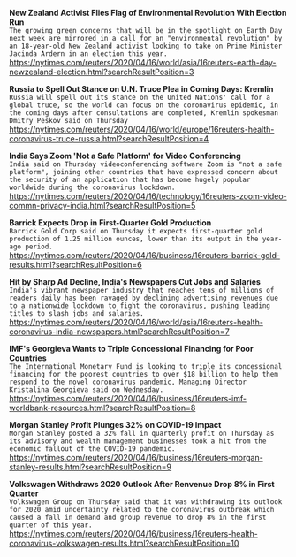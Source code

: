 **New Zealand Activist Flies Flag of Environmental Revolution With Election Run**\
`The growing green concerns that will be in the spotlight on Earth Day next week are mirrored in a call for an "environmental revolution" by an 18-year-old New Zealand activist looking to take on Prime Minister Jacinda Ardern in an election this year.`\
https://nytimes.com/reuters/2020/04/16/world/asia/16reuters-earth-day-newzealand-election.html?searchResultPosition=3

**Russia to Spell Out Stance on U.N. Truce Plea in Coming Days: Kremlin**\
`Russia will spell out its stance on the United Nations' call for a global truce, so the world can focus on the coronavirus epidemic, in the coming days after consultations are completed, Kremlin spokesman Dmitry Peskov said on Thursday `\
https://nytimes.com/reuters/2020/04/16/world/europe/16reuters-health-coronavirus-truce-russia.html?searchResultPosition=4

**India Says Zoom 'Not a Safe Platform' for Video Conferencing**\
`India said on Thursday videoconferencing software Zoom is "not a safe platform", joining other countries that have expressed concern about the security of an application that has become hugely popular worldwide during the coronavirus lockdown.`\
https://nytimes.com/reuters/2020/04/16/technology/16reuters-zoom-video-commn-privacy-india.html?searchResultPosition=5

**Barrick Expects Drop in First-Quarter Gold Production**\
`Barrick Gold Corp said on Thursday it expects first-quarter gold production of 1.25 million ounces, lower than its output in the year-ago period.`\
https://nytimes.com/reuters/2020/04/16/business/16reuters-barrick-gold-results.html?searchResultPosition=6

**Hit by Sharp Ad Decline, India's Newspapers Cut Jobs and Salaries**\
`India's vibrant newspaper industry that reaches tens of millions of readers daily has been ravaged by declining advertising revenues due to a nationwide lockdown to fight the coronavirus, pushing leading titles to slash jobs and salaries.`\
https://nytimes.com/reuters/2020/04/16/world/asia/16reuters-health-coronavirus-india-newspapers.html?searchResultPosition=7

**IMF's Georgieva Wants to Triple Concessional Financing for Poor Countries**\
`The International Monetary Fund is looking to triple its concessional financing for the poorest countries to over $18 billion to help them respond to the novel coronavirus pandemic, Managing Director Kristalina Georgieva said on Wednesday.`\
https://nytimes.com/reuters/2020/04/16/business/16reuters-imf-worldbank-resources.html?searchResultPosition=8

**Morgan Stanley Profit Plunges 32% on COVID-19 Impact**\
`Morgan Stanley posted a 32% fall in quarterly profit on Thursday as its advisory and wealth management businesses took a hit from the economic fallout of the COVID-19 pandemic.`\
https://nytimes.com/reuters/2020/04/16/business/16reuters-morgan-stanley-results.html?searchResultPosition=9

**Volkswagen Withdraws 2020 Outlook After Renvenue Drop 8% in First Quarter**\
`Volkswagen Group on Thursday said that it was withdrawing its outlook for 2020 amid uncertainty related to the coronavirus outbreak which caused a fall in demand and group revenue to drop 8% in the first quarter of this year.`\
https://nytimes.com/reuters/2020/04/16/business/16reuters-health-coronavirus-volkswagen-results.html?searchResultPosition=10

